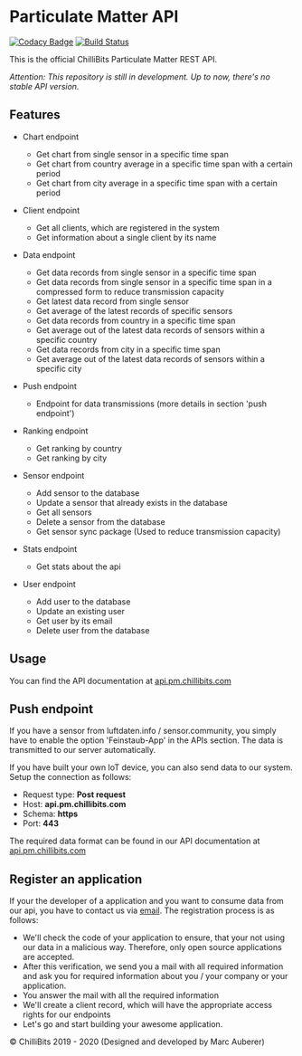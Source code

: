 # Particulate Matter API
[![Codacy Badge](https://api.codacy.com/project/badge/Grade/a14af7aaa8414e62a4a62a7c9bf0e4db)](https://app.codacy.com/manual/marcauberer/particulate-matter-api?utm_source=github.com&utm_medium=referral&utm_content=marcauberer/particulate-matter-api&utm_campaign=Badge_Grade_Dashboard)
[![Build Status](https://travis-ci.com/marcauberer/particulate-matter-api.svg?branch=master)](https://travis-ci.com/marcauberer/particulate-matter-api)

This is the official ChilliBits Particulate Matter REST API.

*Attention: This repository is still in development. Up to now, there's no stable API version.*

## Features
-   Chart endpoint
    -   Get chart from single sensor in a specific time span
    -   Get chart from country average in a specific time span with a certain period
    -   Get chart from city average in a specific time span with a certain period

-   Client endpoint
    -   Get all clients, which are registered in the system
    -   Get information about a single client by its name

-   Data endpoint
    -   Get data records from single sensor in a specific time span
    -   Get data records from single sensor in a specific time span in a compressed form to reduce transmission capacity
    -   Get latest data record from single sensor
    -   Get average of the latest records of specific sensors
    -   Get data records from country in a specific time span
    -   Get average out of the latest data records of sensors within a specific country
    -   Get data records from city in a specific time span
    -   Get average out of the latest data records of sensors within a specific city

-   Push endpoint
    -   Endpoint for data transmissions (more details in section 'push endpoint')

-   Ranking endpoint
    -   Get ranking by country
    -   Get ranking by city

-   Sensor endpoint
    -   Add sensor to the database
    -   Update a sensor that already exists in the database
    -   Get all sensors
    -   Delete a sensor from the database
    -   Get sensor sync package (Used to reduce transmission capacity)

-   Stats endpoint
    -   Get stats about the api

-   User endpoint
    -   Add user to the database
    -   Update an existing user
    -   Get user by its email
    -   Delete user from the database

## Usage
You can find the API documentation at [api.pm.chillibits.com](https://api.pm.chillibits.com/swagger-ui.html)

## Push endpoint
If you have a sensor from luftdaten.info / sensor.community, you simply have to enable the option 'Feinstaub-App' in the APIs section. The data is transmitted to our server automatically.

If you have built your own IoT device, you can also send data to our system. Setup the connection as follows:

-   Request type: **Post request**
-   Host: **api.pm.chillibits.com**
-   Schema: **https**
-   Port: **443**

The required data format can be found in our API documentation at [api.pm.chillibits.com](https://api.pm.chillibits.com/swagger-ui.html#/push/pushDataUsingPOST)

## Register an application
If your the developer of a application and you want to consume data from our api, you have to contact us via [email](mailto:contact@chillibits.com?subject=Register%20application%20pmapi).
The registration process is as follows:

-   We'll check the code of your application to ensure, that your not using our data in a malicious way. Therefore, only open source applications are accepted.
-   After this verification, we send you a mail with all required information and ask you for required information about you / your company or your application.
-   You answer the mail with all the required information
-   We'll create a client record, which will have the appropriate access rights for our endpoints
-   Let's go and start building your awesome application.

© ChilliBits 2019 - 2020 (Designed and developed by Marc Auberer)